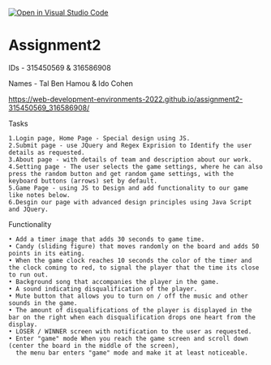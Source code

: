 [![Open in Visual Studio Code](https://classroom.github.com/assets/open-in-vscode-c66648af7eb3fe8bc4f294546bfd86ef473780cde1dea487d3c4ff354943c9ae.svg)](https://classroom.github.com/online_ide?assignment_repo_id=7802215&assignment_repo_type=AssignmentRepo)
# Assignment2
 
 IDs - 315450569 & 316586908 

Names - Tal Ben Hamou & Ido Cohen

https://web-development-environments-2022.github.io/assignment2-315450569_316586908/

Tasks

    1.Login page, Home Page - Special design using JS.
    2.Submit page - use JQuery and Regex Exprision to Identify the user details as requested.
    3.About page - with details of team and description about our work.
    4.Setting page - The user selects the game settings, where he can also press the random button and get random game settings, with the keyboard buttons (arrows) set by default.
    5.Game Page - using JS to Design and add functionality to our game like notes below.
    6.Desgin our page with advanced design principles using Java Script and JQuery.
    
Functionality

    • Add a timer image that adds 30 seconds to game time.
    • Candy (sliding figure) that moves randomly on the board and adds 50 points in its eating.
    • When the game clock reaches 10 seconds the color of the timer and the clock coming to red, to signal the player that the time its close to run out.
    • Background song that accompanies the player in the game.
    • A sound indicating disqualification of the player.
    • Mute button that allows you to turn on / off the music and other sounds in the game.
    • The amount of disqualifications of the player is displayed in the bar on the right when each disqualification drops one heart from the display.
    • LOSER / WINNER screen with notification to the user as requested.
    • Enter "game" mode When you reach the game screen and scroll down (center the board in the middle of the screen), 
      the menu bar enters "game" mode and make it at least noticeable.
   
    

